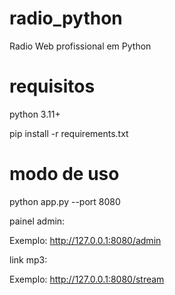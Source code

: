 # radio_python
Radio Web profissional em Python

# requisitos

python 3.11+

pip install -r requirements.txt

# modo de uso

python app.py --port 8080

painel admin:

Exemplo: http://127.0.0.1:8080/admin

link mp3:

Exemplo: http://127.0.0.1:8080/stream

